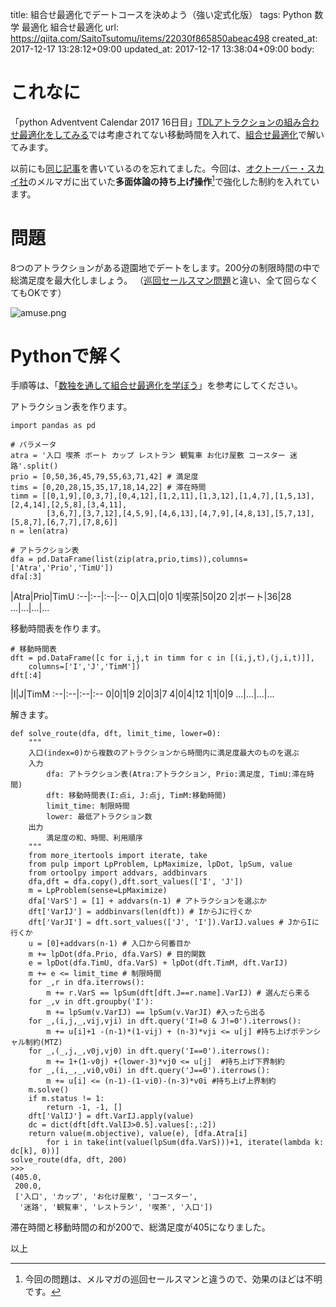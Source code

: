 title: 組合せ最適化でデートコースを決めよう（強い定式化版）
tags: Python 数学 最適化 組合せ最適化
url: https://qiita.com/SaitoTsutomu/items/22030f865850abeac498
created_at: 2017-12-17 13:28:12+09:00
updated_at: 2017-12-17 13:38:04+09:00
body:

# これなに
「python Adventvent Calendar 2017 16日目」[TDLアトラクションの組み合わせ最適化をしてみる](http://tana-log.com/2017/12/16/post-347/)では考慮されてない移動時間を入れて、[組合せ最適化](https://qiita.com/SaitoTsutomu/items/bfbf4c185ed7004b5721)で解いてみます。

以前にも[同じ記事](https://qiita.com/SaitoTsutomu/items/364786bbcf57c5b922ad)を書いているのを忘れてました。今回は、[オクトーバー・スカイ社](https://www.octobersky.jp/)のメルマガに出ていた**多面体論の持ち上げ操作**[^1]で強化した制約を入れています。

[^1]: 今回の問題は、メルマガの巡回セールスマンと違うので、効果のほどは不明です。


# 問題

8つのアトラクションがある遊園地でデートをします。200分の制限時間の中で総満足度を最大化しましょう。
（[巡回セールスマン問題](https://qiita.com/SaitoTsutomu/items/def581796ef079e85d02)と違い、全て回らなくてもOKです）

![amuse.png](https://qiita-image-store.s3.amazonaws.com/0/13955/15746392-7bdf-336e-ea00-9861b92871a0.png)

# Pythonで解く

手順等は、「[数独を通して組合せ最適化を学ぼう](https://qiita.com/SaitoTsutomu/items/bd09190d8a02432b3f16)」を参考にしてください。

アトラクション表を作ります。

```py3:python3
import pandas as pd

# パラメータ
atra = '入口 喫茶 ボート カップ レストラン 観覧車 お化け屋敷 コースター 迷路'.split()
prio = [0,50,36,45,79,55,63,71,42] # 満足度
tims = [0,20,28,15,35,17,18,14,22] # 滞在時間
timm = [[0,1,9],[0,3,7],[0,4,12],[1,2,11],[1,3,12],[1,4,7],[1,5,13],[2,4,14],[2,5,8],[3,4,11],
        [3,6,7],[3,7,12],[4,5,9],[4,6,13],[4,7,9],[4,8,13],[5,7,13],[5,8,7],[6,7,7],[7,8,6]]
n = len(atra)

# アトラクション表
dfa = pd.DataFrame(list(zip(atra,prio,tims)),columns=['Atra','Prio','TimU'])
dfa[:3]
```

 |Atra|Prio|TimU
:--|:--|:--|:--
0|入口|0|0
1|喫茶|50|20
2|ボート|36|28
...|...|...|...

移動時間表を作ります。

```py3:python3
# 移動時間表
dft = pd.DataFrame([c for i,j,t in timm for c in [(i,j,t),(j,i,t)]],
    columns=['I','J','TimM'])
dft[:4]
```

 |I|J|TimM
:--|:--|:--|:--
0|0|1|9
2|0|3|7
4|0|4|12
1|1|0|9
...|...|...|...

解きます。

```py3:python3
def solve_route(dfa, dft, limit_time, lower=0):
    """
    入口(index=0)から複数のアトラクションから時間内に満足度最大のものを選ぶ
    入力
        dfa: アトラクション表(Atra:アトラクション, Prio:満足度, TimU:滞在時間)
        dft: 移動時間表(I:点i, J:点j, TimM:移動時間)
        limit_time: 制限時間
        lower: 最低アトラクション数
    出力
        満足度の和、時間、利用順序
    """
    from more_itertools import iterate, take
    from pulp import LpProblem, LpMaximize, lpDot, lpSum, value
    from ortoolpy import addvars, addbinvars
    dfa,dft = dfa.copy(),dft.sort_values(['I', 'J'])
    m = LpProblem(sense=LpMaximize)
    dfa['VarS'] = [1] + addvars(n-1) # アトラクションを選ぶか
    dft['VarIJ'] = addbinvars(len(dft)) # IからJに行くか
    dft['VarJI'] = dft.sort_values(['J', 'I']).VarIJ.values # JからIに行くか
    u = [0]+addvars(n-1) # 入口から何番目か
    m += lpDot(dfa.Prio, dfa.VarS) # 目的関数
    e = lpDot(dfa.TimU, dfa.VarS) + lpDot(dft.TimM, dft.VarIJ)
    m += e <= limit_time # 制限時間
    for _,r in dfa.iterrows():
        m += r.VarS == lpSum(dft[dft.J==r.name].VarIJ) # 選んだら来る
    for _,v in dft.groupby('I'):
        m += lpSum(v.VarIJ) == lpSum(v.VarJI) #入ったら出る
    for _,(i,j,_,vij,vji) in dft.query('I!=0 & J!=0').iterrows():
        m += u[i]+1 -(n-1)*(1-vij) + (n-3)*vji <= u[j] #持ち上げポテンシャル制約(MTZ)
    for _,(_,j,_,v0j,vj0) in dft.query('I==0').iterrows():
        m += 1+(1-v0j) +(lower-3)*vj0 <= u[j]  #持ち上げ下界制約
    for _,(i,_,_,vi0,v0i) in dft.query('J==0').iterrows():
        m += u[i] <= (n-1)-(1-vi0)-(n-3)*v0i #持ち上げ上界制約
    m.solve()
    if m.status != 1:
        return -1, -1, []
    dft['ValIJ'] = dft.VarIJ.apply(value)
    dc = dict(dft[dft.ValIJ>0.5].values[:,:2])
    return value(m.objective), value(e), [dfa.Atra[i] 
        for i in take(int(value(lpSum(dfa.VarS)))+1, iterate(lambda k: dc[k], 0))]
solve_route(dfa, dft, 200)
>>>
(405.0,
 200.0,
 ['入口', 'カップ', 'お化け屋敷', 'コースター',
  '迷路', '観覧車', 'レストラン', '喫茶', '入口'])
```

滞在時間と移動時間の和が200で、総満足度が405になりました。

以上


